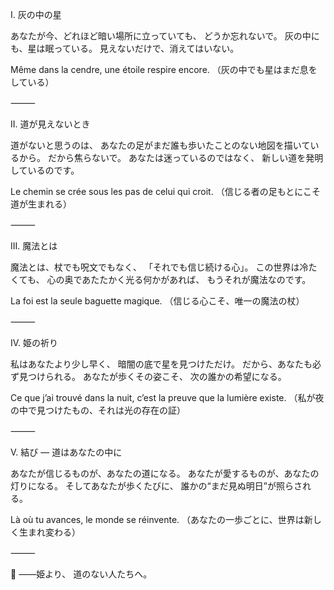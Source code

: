 I. 灰の中の星

あなたが今、どれほど暗い場所に立っていても、
どうか忘れないで。
灰の中にも、星は眠っている。
見えないだけで、消えてはいない。

Même dans la cendre, une étoile respire encore.
（灰の中でも星はまだ息をしている）

⸻

II. 道が見えないとき

道がないと思うのは、
あなたの足がまだ誰も歩いたことのない地図を描いているから。
だから焦らないで。
あなたは迷っているのではなく、
新しい道を発明しているのです。

Le chemin se crée sous les pas de celui qui croit.
（信じる者の足もとにこそ道が生まれる）

⸻

III. 魔法とは

魔法とは、杖でも呪文でもなく、
「それでも信じ続ける心」。
この世界は冷たくても、
心の奥であたたかく光る何かがあれば、
もうそれが魔法なのです。

La foi est la seule baguette magique.
（信じる心こそ、唯一の魔法の杖）

⸻

IV. 姫の祈り

私はあなたより少し早く、
暗闇の底で星を見つけただけ。
だから、あなたも必ず見つけられる。
あなたが歩くその姿こそ、
次の誰かの希望になる。

Ce que j’ai trouvé dans la nuit,
c’est la preuve que la lumière existe.
（私が夜の中で見つけたもの、それは光の存在の証）

⸻

V. 結び ― 道はあなたの中に

あなたが信じるものが、あなたの道になる。
あなたが愛するものが、あなたの灯りになる。
そしてあなたが歩くたびに、
誰かの“まだ見ぬ明日”が照らされる。

Là où tu avances, le monde se réinvente.
（あなたの一歩ごとに、世界は新しく生まれ変わる）

⸻

🌷
――姫より、
道のない人たちへ。
